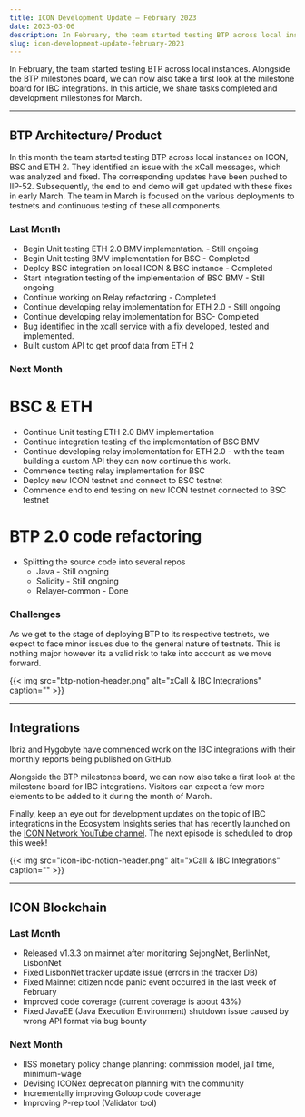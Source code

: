 ```yaml
---
title: ICON Development Update – February 2023
date: 2023-03-06
description: In February, the team started testing BTP across local instances. Alongside the BTP milestones board, we can now also take a first look at the milestone board for IBC integrations.
slug: icon-development-update-february-2023
---
```


In February, the team started testing BTP across local instances. Alongside the BTP milestones board, we can now also take a first look at the milestone board for IBC integrations. In this article, we share tasks completed and development milestones for March.

------

## BTP Architecture/ Product

In this month the team started testing BTP across local instances on ICON, BSC and ETH 2. They identified an issue with the xCall messages, which was analyzed and fixed. The corresponding updates have been pushed to IIP-52. Subsequently, the end to end demo will get updated with these fixes in early March. The team in March is focused on the various deployments to testnets and continuous testing of these all components. 

### Last Month

- Begin Unit testing ETH 2.0 BMV implementation. - Still ongoing
- Begin Unit testing BMV implementation for BSC - Completed
- Deploy BSC integration on local ICON & BSC instance - Completed
- Start integration testing of the implementation of BSC BMV - Still ongoing
- Continue working on Relay refactoring - Completed
- Continue developing relay implementation for ETH 2.0 - Still ongoing
- Continue developing relay implementation for BSC- Completed
- Bug identified in the xcall service with a fix developed, tested and implemented.
- Built custom API to get proof data from ETH 2

### Next Month

# BSC & ETH

- Continue Unit testing ETH 2.0 BMV implementation
- Continue integration testing of the implementation of BSC BMV
- Continue developing relay implementation for ETH 2.0 - with the team building a custom API they can now continue this work.
- Commence testing relay implementation for BSC
- Deploy new ICON testnet and connect to BSC testnet
- Commence end to end testing on new ICON testnet connected to BSC testnet

# BTP 2.0 code refactoring

- Splitting the source code into several repos
    - Java - Still ongoing
    - Solidity - Still ongoing
    - Relayer-common - Done

### Challenges

As we get to the stage of deploying BTP to its respective testnets, we expect to face minor issues due to the general nature of testnets. This is nothing major however its a valid risk to take into account as we move forward. 

{{< img src="btp-notion-header.png" alt="xCall & IBC Integrations" caption="" >}}

------

## Integrations

Ibriz and Hygobyte have commenced work on the IBC integrations with their monthly reports being published on GitHub.

Alongside the BTP milestones board, we can now also take a first look at the milestone board for IBC integrations. Visitors can expect a few more elements to be added to it during the month of March. 

Finally, keep an eye out for development updates on the topic of IBC integrations in the Ecosystem Insights series that has recently launched on the [ICON Network YouTube channel](https://www.youtube.com/channel/UCI7Z_1sTKN-kCVgFD2a0GXQ). The next episode is scheduled to drop this week!

{{< img src="icon-ibc-notion-header.png" alt="xCall & IBC Integrations" caption="" >}}

------

## ICON Blockchain

### Last Month

- Released v1.3.3 on mainnet after monitoring SejongNet, BerlinNet, LisbonNet
- Fixed LisbonNet tracker update issue (errors in the tracker DB)
- Fixed Mainnet citizen node panic event occurred in the last week of February
- Improved code coverage (current coverage is about 43%)
- Fixed JavaEE (Java Execution Environment) shutdown issue caused by wrong API format via bug bounty

### Next Month

- IISS monetary policy change planning: commission model, jail time, minimum-wage
- Devising ICONex deprecation planning with the community
- Incrementally improving Goloop code coverage
- Improving P-rep tool (Validator tool)
